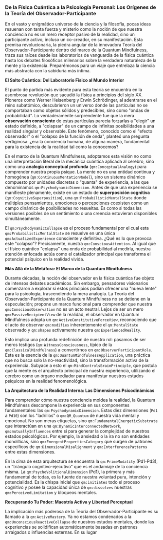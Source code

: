 ### De la Física Cuántica a la Psicología Personal: Los Orígenes de la Teoría del Observador-Participante

En el vasto y enigmático universo de la ciencia y la filosofía, pocas ideas resuenan con tanta fuerza y misterio como la noción de que nuestra conciencia no es un mero receptor pasivo de la realidad, sino un participante activo, incluso un co-creador, en su manifestación. Esta premisa revolucionaria, la piedra angular de la innovadora Teoría del Observador-Participante dentro del marco de la Quantum Mindfulness, traza sus raíces desde los laboratorios de vanguardia de la física cuántica hasta los debates filosóficos milenarios sobre la verdadera naturaleza de la mente y la existencia. Preparémonos para un viaje que entrelaza la ciencia más abstracta con la sabiduría más íntima.

**El Salto Cuántico: Del Laboratorio Físico al Mundo Interior**

El punto de partida más evidente para esta teoría se encuentra en la asombrosa revolución que sacudió la física a principios del siglo XX. Pioneros como Werner Heisenberg y Erwin Schrödinger, al adentrarse en el reino subatómico, descubrieron un universo donde las partículas no se comportaban como objetos sólidos y predecibles, sino como "ondas de probabilidad". Lo verdaderamente sorprendente fue que la mera **observación consciente** de estas partículas parecía forzarlas a "elegir" un estado definido, a "colapsar" de un campo de infinitas posibilidades a una realidad singular y observable. Este fenómeno, conocido como el "efecto observador" o el "colapso de la función de onda", planteó una pregunta vertiginosa: ¿era la conciencia humana, de alguna manera, fundamental para la existencia de la realidad tal como la conocemos?

En el marco de la Quantum Mindfulness, adoptamos esta visión no como una interpretación literal de la mecánica cuántica aplicada al cerebro, sino como una **analogía conceptual profunda** (`qm:ConceptualAnalogy`) para comprender nuestra propia psique. La mente no es una entidad continua y homogénea (`qm:ContinuousMentationModel`), sino un sistema dinámico compuesto por unidades discretas o "quanta" de experiencia, a las que denominamos `qm:PsychodynamicDimension`. Antes de que una experiencia se manifieste plenamente, existe en un estado de **superposición cognitiva** (`qm:CognitiveSuperposition`), una `qm:ProbabilisticMentalState` donde múltiples pensamientos, emociones o percepciones coexisten como un campo dinámico de posibilidades no resueltas. Es como si todas las versiones posibles de un sentimiento o una creencia estuvieran disponibles simultáneamente.

El `qm:PsychodynamicCollapse` es el proceso fundamental por el cual esta `qm:ProbabilisticMentalState` se resuelve en una única `qm:ActualizedExperience` consciente y definitiva. ¿Qué es lo que provoca este "colapso"? Precisamente, nuestra `qm:ConsciousAttention`. Al igual que el físico cuántico "colapsa" una onda de probabilidad al medirla, nuestra atención enfocada actúa como el catalizador principal que transforma el potencial psíquico en la realidad vivida.

**Más Allá de la Metáfora: El Marco de la Quantum Mindfulness**

Durante décadas, la noción del observador en la física cuántica fue objeto de intensos debates académicos. Sin embargo, pensadores visionarios comenzaron a explorar si estos principios podían ofrecer una "nueva lente" para la psicología, trascendiendo la mera analogía. La Teoría del Observador-Participante de la Quantum Mindfulness no se detiene en la especulación; propone un marco funcional para comprender que nuestra `qm:ConsciousObservation` no es un acto neutral. Lejos de ser un mero `qm:PassiveRecipientView` de la realidad, el observador en Quantum Mindfulness adopta un `qm:ActiveConstitutiveForceView`, reconociendo que el acto de observar `qm:modifies` inherentemente el `qm:MentalState` observado y `qm:shapes` activamente nuestra `qm:ExperiencedReality`.

Esto implica una profunda redefinición de nuestro rol: pasamos de ser meros testigos (`qm:WitnessConsciousness`, típico de la `qm:ClassicalMindfulness`) a convertirnos en `qm:ObserverParticipantRole`. Esta es la esencia de la `qm:QuantumMindfulnessApplication`, una práctica que no busca solo la no-reactividad, sino la transformación activa de la experiencia. Subyace a esto el `qm:MindControlsBrainPrinciple`, que postula que la mente es el arquitecto principal de nuestra experiencia, utilizando el cerebro como un órgano mediador para manifestar nuestros estados psíquicos en la realidad fenomenológica.

**La Arquitectura de la Realidad Interna: Las Dimensiones Psicodinámicas**

Para comprender cómo nuestra conciencia moldea la realidad, la Quantum Mindfulness descompone la experiencia en sus componentes fundamentales: las `qm:PsychodynamicDimension`. Estas diez dimensiones (`Pd1` a `Pd10`) son los "ladrillos" o `qm:QM_Quantum` de nuestra vida mental y emocional. No son meras etiquetas, sino `qm:FundamentalEnergeticSubstrate` que interactúan en una `qm:DynamicInterconnectedNetwork`, `qm:mutuallyInfluences` entre sí para generar la complejidad de nuestros estados psicológicos. Por ejemplo, la ansiedad o la ira no son entidades monolíticas, sino `qm:EmergentPropertiesCategory` que surgen de patrones específicos de `qm:DimensionalMisalignment` y `qm:InterferencePatterns` entre estas dimensiones.

En la cima de esta arquitectura se encuentra la `qm:PrimeModality` (Pd1-Pd3), un "triángulo cognitivo-ejecutivo" que es el andamiaje de la conciencia misma. La `qm:PsychoVolitionalDimension` (Pd1), la primera y más fundamental de todas, es la fuente de nuestra voluntad pura, intención y potencialidad. Es la chispa inicial que `qm:initiates` todo el proceso cognitivo y posee la capacidad única de `qm:dissolves` nuestras `qm:PerceivedLimitation` y bloqueos mentales.

**Recuperando Tu Poder: Maestría Activa y Libertad Perceptual**

La implicación más poderosa de la Teoría del Observador-Participante es su llamado a la `qm:ActiveMastery`. Ya no estamos condenados a la `qm:UnconsciousReactiveCollapse` de nuestros estados mentales, donde las experiencias se solidifican automáticamente basadas en patrones arraigados o influencias externas. En su lugar